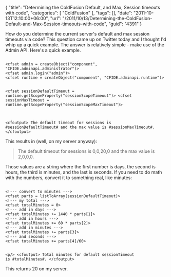{
	"title": "Determining the ColdFusion Default, and Max, Session timeouts with code",
	"categories": [
		"ColdFusion"
	],
	"tags": [],
	"date": "2011-10-13T12:10:00+06:00",
	"url": "/2011/10/13/Determining-the-ColdFusion-Default-and-Max-Session-timeouts-with-code",
	"guid": "4391"
}

How do you determine the current server's default and max session timeouts via code? This question came up on Twitter today and I thought I'd whip up a quick example. The answer is relatively simple - make use of the Admin API. Here's a quick example.
<!--more-->
<p>

<code>
&lt;cfset admin = createObject("component", "CFIDE.adminapi.administrator")&gt;
&lt;cfset admin.login("admin")&gt;
&lt;cfset runtime = createObject("component", "CFIDE.adminapi.runtime")&gt;

&lt;cfset sessionDefaultTimeout = runtime.getScopeProperty("sessionScopeTimeout")&gt;
&lt;cfset sessionMaxTimeout = runtime.getScopeProperty("sessionScopeMaxTimeout")&gt;

&lt;cfoutput&gt;
	The default timeout for sessions is #sessionDefaultTimeout# and the max value is #sessionMaxTimeout#.
&lt;/cfoutput&gt;
</code>

<p>

This results in (well, on my server anyway):

<p>

<blockquote>
The default timeout for sessions is 0,0,20,0 and the max value is 2,0,0,0.
</blockquote>

<p>

Those values are a string where the first number is days, the second is hours, the third is minutes, and the last is seconds. If you need to do math with the numbers, convert it to something real, like minutes:

<p>

<code>
&lt;!--- convert to minutes ---&gt;
&lt;cfset parts = listToArray(sessionDefaultTimeout)&gt;
&lt;!--- my total ---&gt;
&lt;cfset totalMinutes = 0&gt;
&lt;!--- add in days ---&gt;
&lt;cfset totalMinutes += 1440 * parts[1]&gt;
&lt;!--- add in hours ---&gt;
&lt;cfset totalMinutes += 60 * parts[2]&gt;
&lt;!--- add in minutes ---&gt;
&lt;cfset totalMinutes += parts[3]&gt;
&lt;!--- and seconds ---&gt;
&lt;cfset totalMinutes += parts[4]/60&gt;

&lt;p/&gt;
&lt;cfoutput&gt;
	Total minutes for default sessionTimeout is #totalMinutes#.
&lt;/cfoutput&gt;
</code>

<p>

This returns 20 on my server.